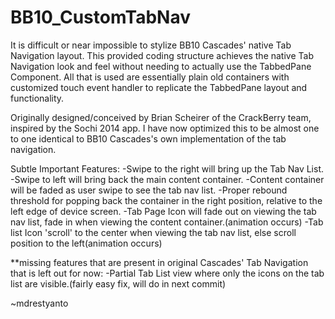 BB10_CustomTabNav
=================

It is difficult or near impossible to stylize BB10 Cascades' native Tab Navigation layout.
This provided coding structure achieves the native Tab Navigation look and feel without 
needing to actually use the TabbedPane Component. All that is used are essentially plain 
old containers with customized touch event handler to replicate the TabbedPane layout and 
functionality.


Originally designed/conceived by Brian Scheirer of the CrackBerry team, inspired by the Sochi 2014 app. 
I have now optimized this to be almost one to one identical to BB10 Cascades's own implementation of the tab navigation.

Subtle Important Features:
-Swipe to the right will bring up the Tab Nav List.
-Swipe to left will bring back the main content container.
-Content container will be faded as user swipe to see the tab nav list.
-Proper rebound threshold for popping back the container in the right position, relative to the left edge of device screen.
-Tab Page Icon will fade out on viewing the tab nav list, fade in when viewing the content container.(animation occurs)
-Tab list Icon 'scroll' to the center when viewing the tab nav list, else scroll position to the left(animation occurs)


**missing features that are present in original Cascades' Tab Navigation that is left out for now:
-Partial Tab List view where only the icons on the tab list are visible.(fairly easy fix, will do in next commit)


~mdrestyanto